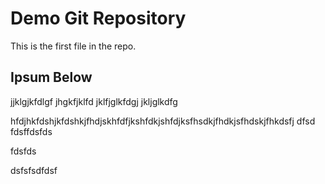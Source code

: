 # Demo Git Repository

This is the first file in the repo.

## Ipsum Below

jjklgjkfdlgf
jhgkfjklfd
jklfjglkfdgj
jkljglkdfg

hfdjhkfdshjkfdshkjfhdjskhfdfjkshfdkjshfdjksfhsdkjfhdkjsfhdskjfhkdsfj
dfsd
fdsffdsfds

fdsfds

dsfsfsdfdsf
